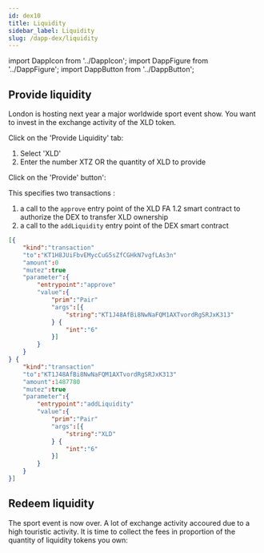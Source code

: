 ```yaml
---
id: dex10
title: Liquidity
sidebar_label: Liquidity
slug: /dapp-dex/liquidity
---
```


import DappIcon from '../DappIcon';
import DappFigure from '../DappFigure';
import DappButton from '../DappButton';

## Provide liquidity

London is hosting next year a major worldwide sport event show. You want to invest in the exchange activity of the XLD token.

Click on the 'Provide Liquidity' tab:
1. Select 'XLD'
2. Enter the number XTZ OR the quantity of XLD to provide

<DappFigure img='dex-provide1.png' width='100%'/>

Click on the 'Provide' button':

<DappFigure img='dex-provide2.png' width='50%'/>

This specifies two transactions :

1. a call to the `approve` entry point of the XLD FA 1.2 smart contract to authorize the DEX to transfer XLD ownership
2. a call to the `addLiquidity` entry point of the DEX smart contract

```json
[{
    "kind":"transaction"
    "to":"KT1H8JUiFbvEMycCuG5sZfCGHkN7vgfLAs3n"
    "amount":0
    "mutez":true
    "parameter":{
        "entrypoint":"approve"
        "value":{
            "prim":"Pair"
            "args":[{
                "string":"KT1J48AfBi8NwNaFQM1AXTvordRgSRJxK313"
            } {
                "int":"6"
            }]
        }
    }
} {
    "kind":"transaction"
    "to":"KT1J48AfBi8NwNaFQM1AXTvordRgSRJxK313"
    "amount":1487780
    "mutez":true
    "parameter":{
        "entrypoint":"addLiquidity"
        "value":{
            "prim":"Pair"
            "args":[{
                "string":"XLD"
            } {
                "int":"6"
            }]
        }
    }
}]
```

## Redeem liquidity

The sport event is now over. A lot of exchange activity accoured due to a high touristic activity. It is time to collect the fees in proportion of the quantity of liquidity tokens you own:

<DappFigure img='dex-redeem1.png' width='100%'/>